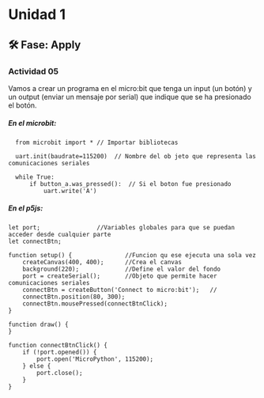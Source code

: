# Unidad 1

## 🛠 Fase: Apply

### Actividad 05

Vamos a crear un programa en el micro:bit que tenga un input (un botón) y un output (enviar un mensaje por serial) que indique que se ha presionado el botón.

##### En el microbit:
~~~
  from microbit import * // Importar bibliotecas

  uart.init(baudrate=115200)  // Nombre del ob jeto que representa las comunicaciones seriales

  while True:
      if button_a.was_pressed():  // Si el boton fue presionado
          uart.write('A')  
~~~

##### En el p5js:
~~~
let port;                //Variables globales para que se puedan acceder desde cualquier parte
let connectBtn;

function setup() {               //Funcion qu ese ejecuta una sola vez
    createCanvas(400, 400);      //Crea el canvas
    background(220);             //Define el valor del fondo
    port = createSerial();       //Objeto que permite hacer comunicaciones seriales
    connectBtn = createButton('Connect to micro:bit');   //
    connectBtn.position(80, 300);
    connectBtn.mousePressed(connectBtnClick);
}

function draw() {
}

function connectBtnClick() {
    if (!port.opened()) {
        port.open('MicroPython', 115200);
    } else {
        port.close();
    }
}

~~~
